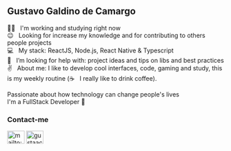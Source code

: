 ## Gustavo Galdino de Camargo

 :man_technologist:  &nbsp; I'm working and studying right now\
 :wink: &nbsp; Looking for increase my knowledge and for contributing to others people projects\
 :computer: &nbsp; My stack: ReactJS, Node.js, React Native & Typescript\
 :mag_right: &nbsp; I’m looking for help with: project ideas and tips on libs and best practices \
 :v: &nbsp; About me: I like to develop cool interfaces, code, gaming and study, this is my weekly routine (:coffee: &nbsp; I really like to drink coffee).

Passionate about how technology can change people's lives\
I'm a FullStack Developer :rocket:

<h3 align="left">Contact-me</h3>
<p align="left">
 <a href="mailto:camargo25.gustavo@gmail.com" target="_parent"><img align="center" src="https://www.vectorlogo.zone/logos/gmail/gmail-icon.svg" alt="mailto:camargo25.gustavo@gmail.com" height="30" width="40" /></a>
<a href="https://linkedin.com/in/gustaacamargo" target="_parent"><img align="center" src="https://raw.githubusercontent.com/rahuldkjain/github-profile-readme-generator/master/src/images/icons/Social/linked-in-alt.svg" alt="gustaacamargo" height="30" width="40" /></a>
</p>
